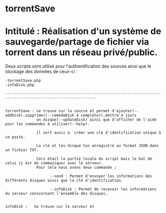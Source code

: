 # torrentSave
# Intitulé : Réalisation d'un système de sauvegarde/partage de fichier via torrent dans un réseau privé/public.

Deux scripts sont utilisé pour l'authentification des sources ainsi que le stockage des données de ceux-ci :

    -torrentSave.php
    -infoDisk.php
    
    ---------------------------------------------------------------------------------------------------------------
    
    
    torrentSave : se trouve sur la source et permet d'ajouter(--addDisk),supprimer(--remodeDisk à complèter),mettre à jours
                  un disque(--updateDisk) ainsi que d'afficher de l'aide pour les commandes à utiliser(--help).
                   
                  il sert aussi à  créer une clé d'identification unique à ce poste.
                  
                  La clé et les disque ton enregistré au format JSON dans un fichier TXT.
                  
                  Ceci était la partie locale du script mais le but de celui ci est de communiquer avec le serveur.
                  Pour cela nous avons deux commande :
                  
                        --send : Permet d'envoyer les informations des différents disques ainsi que la clé d'identification.
                        
                        --infoDisk : Permet de recevoir les informations du serveur conscernant l'ensemble des disques.
                        
                        
    infoDisk :   Se trouve sur le serveur et 
                  
                  
                  
                  
